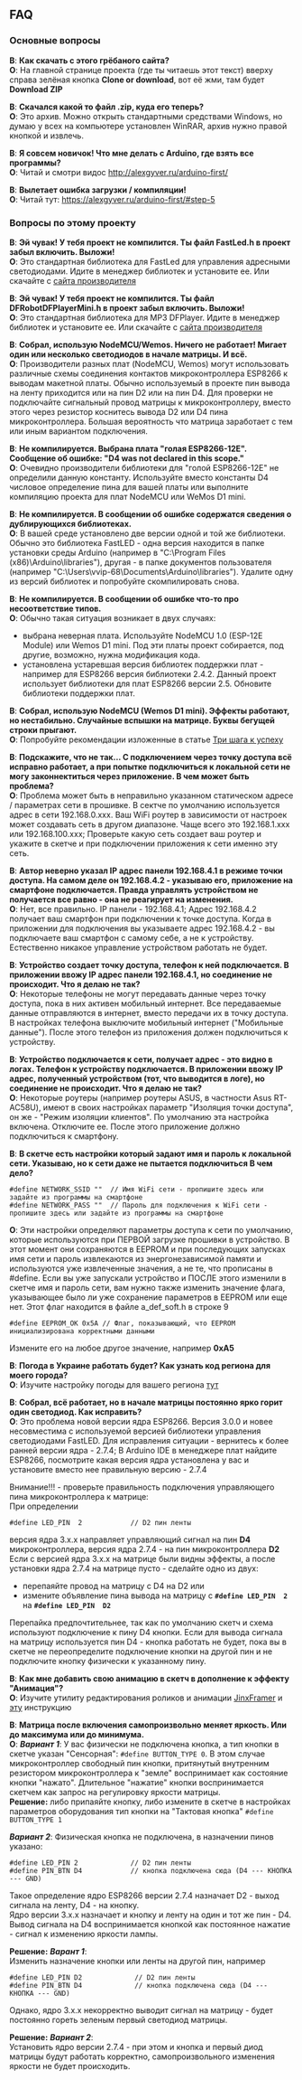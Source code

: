 ## FAQ
### Основные вопросы
**В**: **Как скачать с этого грёбаного сайта?**  
**О**: На главной странице проекта (где ты читаешь этот текст) вверху справа зелёная кнопка **Clone or download**, вот её жми, там будет **Download ZIP**

**В**: **Скачался какой то файл .zip, куда его теперь?**  
**О**: Это архив. Можно открыть стандартными средствами Windows, но думаю у всех на компьютере установлен WinRAR, архив нужно правой кнопкой и извлечь.

**В**: **Я совсем новичок! Что мне делать с Arduino, где взять все программы?**  
**О**: Читай и смотри видос http://alexgyver.ru/arduino-first/

**В**: **Вылетает ошибка загрузки / компиляции!**  
**О**: Читай тут: https://alexgyver.ru/arduino-first/#step-5

### Вопросы по этому проекту

**В**: **Эй чувак! У тебя проект не компилится. Ты файл FastLed.h в проект забыл включить. Выложи!**  
**О**: Это стандартная библиотека для FastLed для управления адресными светодиодами. Идите в менеджер библиотек и установите ее. Или скачайте с [сайта производителя](https://github.com/FastLED/FastLED)

**В**: **Эй чувак! У тебя проект не компилится. Ты файл DFRobotDFPlayerMini.h в проект забыл включить. Выложи!**  
**О**: Это стандартная библиотека для MP3 DFPlayer. Идите в менеджер библиотек и установите ее. Или скачайте с [сайта производителя](https://github.com/DFRobot/DFRobotDFPlayerMini)

**В**: **Собрал, использую NodeMCU/Wemos. Ничего не работает! Мигает один или несколько светодиодов в начале матрицы. И всё.**  
**О**: Производители разных плат (NodeMCU, Wemos) могут использовать различные схемы соединения контактов микроконтроллера ESP8266 к выводам макетной платы. Обычно используемый в проекте пин вывода на ленту приходится или на пин D2 или на пин D4. Для проверки не подключайте сигнальный провод матрицы к микроконтроллеру, вместо этого через резистор коснитесь вывода D2 или D4 пина микроконтроллера. Большая вероятность что матрица заработает с тем или иным вариантом подключения.

**В**: **Не компилируется. Выбрана плата "голая ESP8266-12E". Сообщение об ошибке: "D4 was not declared in this scope."**  
**О**: Очевидно производители библиотеки для "голой ESP8266-12E" не определили данную константу. Используйте вместо константы D4 числовое определение пина для вашей платы или выполните компиляцию проекта для плат NodeMCU или WeMos D1 mini.

**В**: **Не компилируется. В сообщении об ошибке содержатся сведения о дублирующихся библиотеках.**  
**О**: В вашей среде установлено две версии одной и той же библиотеки. Обычно это библиотека FastLED - одна версия находится в папке установки среды Arduino (например в "C:\Program Files (x86)\Arduino\libraries\"), другая - в папке документов пользователя (например "C:\Users\vvip-68\Documents\Arduino\libraries\"). Удалите одну из версий библиотек и попробуйте скомпилировать снова.

**В**: **Не компилируется. В сообщении об ошибке что-то про несоответствие типов.**  
**О**: Обычно такая ситуация возникает в двух случаях:
- выбрана неверная плата. Используйте NodeMCU 1.0 (ESP-12E Module) или Wemos D1 mini. Под эти платы проект собирается, под другие, возможно, нужна модификация кода.
- установлена устаревшая версия библиотек поддержки плат - например для ESP8266 версия библиотеки 2.4.2. Данный проект использует библиотеки для плат ESP8266 версии 2.5. Обновите библиотеки поддержки плат.

**В**: **Собрал, использую NodeMCU (Wemos D1 mini). Эффекты работают, но нестабильно. Случайные вспышки на матрице. Буквы бегущей строки прыгают.**  
**О**: Попробуйте рекомендации изложенные в статье [Три шага к успеху](https://github.com/vvip-68/GyverPanelWiFi/wiki/%D0%A2%D1%80%D0%B8-%D1%88%D0%B0%D0%B3%D0%B0-%D0%BA-%D1%83%D1%81%D0%BF%D0%B5%D1%85%D1%83.-%D0%9D%D0%B5%D0%BA%D0%BE%D1%82%D0%BE%D1%80%D1%8B%D0%B5-%D0%BE%D1%81%D0%BE%D0%B1%D0%B5%D0%BD%D0%BD%D0%BE%D1%81%D1%82%D0%B8-%D0%BD%D0%B0%D1%81%D1%82%D1%80%D0%BE%D0%B5%D0%BA...)

**В**: **Подскажите, что не так... C подключением через точку доступа всё исправно работает, а при попытке подключиться к локальной сети не могу законнектиться через приложение. В чем может быть проблема?**  
**О**: Проблема может быть в неправильно указанном статическом адресе / параметрах сети в прошивке. В сектче по умолчанию используется адрес в сети 192.168.0.xxx. Ваш WiFi роутер в зависимости от настроек может создавать сеть в другом диапазоне. Чаще всего это 192.168.1.xxx или 192.168.100.xxx; Проверьте какую сеть создает ваш роутер и укажите в скетче и при подключении приложения к сети именно эту сеть.

**В**: **Автор неверно указал IP адрес панели 192.168.4.1 в режиме точки доступа. На самом деле он 192.168.4.2 - указываю его, приложение на смартфоне подключается. Правда управлять устройством не получается все равно - она не реагирует на изменения.**  
**О**: Нет, все правильно. IP панели - 192.168.4.1; Адрес 192.168.4.2 получает ваш смартфон при подключении к точке доступа. Когда в приложении для подключения вы указываете адрес 192.168.4.2 - вы подключаете ваш смартфон с самому себе, а не к устройству. Естественно никакое управление устройством работать не будет.   

**В**: **Устройство создает точку доступа, телефон к ней подключается. В приложении ввожу IP адрес панели 192.168.4.1, но соединение не происходит. Что я делаю не так?**  
**О**: Некоторые телефоны не могут передавать данные через точку доступа, пока в них активен мобильный интернет. Все передаваемые данные отправляются в интернет, вместо передачи их в точку доступа. В настройках телефона выключите мобильный интернет ("Мобильные данные"). После этого телефон из приложения должен подключиться к устройству.  

**В**: **Устройство подключается к сети, получает адрес - это видно в логах. Телефон к устройству подключается. В приложении ввожу IP адрес, полученный устройством (тот, что выводится в логе), но соединение не происходит. Что я делаю не так?**  
**О**: Некоторые роутеры  (например роутеры ASUS, в частности Asus RT-AC58U), имеют в своих настройках параметр "Изоляция точки доступа", он же - "Режим изоляции клиентов". По умолчанию эта настройка включена. Отключите ее. После этого приложение должно подключиться к смартфону.  

**В**: **В скетче есть настройки который задают имя и пароль к локальной сети. Указываю, но к сети даже не пытается подключиться В чем дело?**  
```
#define NETWORK_SSID ""  // Имя WiFi сети - пропишите здесь или задайте из программы на смартфоне   
#define NETWORK_PASS ""  // Пароль для подключения к WiFi сети - пропишите здесь или задайте из программы на смартфоне
```

**О**: Эти настройки определяют параметры доступа к сети по умолчанию, которые используются при ПЕРВОЙ загрузке прошивки в устройство. В этот момент они сохраняются в EEPROM и при последующих запусках имя сети и пароль извлекаются из энергонезависимой памяти и используются уже извлеченные значения, а не те, что прописаны в #define. Если вы уже запускали устройство и ПОСЛЕ этого изменили в скетче имя и пароль сети, вам нужно также изменить значение флага, указывающее было ли уже сохранение параметров в EEPROM или еще нет. Этот флаг находится в файле a_def_soft.h в строке 9  

```
#define EEPROM_OK 0x5A // Флаг, показывающий, что EEPROM инициализирована корректными данными 
```

Измените его на любое другое значение, например **0xA5**

**В**: **Погода в Украине работать будет? Как узнать код региона для моего города?**  
**О**: Изучите настройку погоды для вашего региона [тут](https://github.com/vvip-68/GyverPanelWiFi/wiki/%D0%9D%D0%B0%D1%81%D1%82%D1%80%D0%BE%D0%B9%D0%BA%D0%B0-%D0%BF%D0%BE%D0%BB%D1%83%D1%87%D0%B5%D0%BD%D0%B8%D1%8F-%D0%B8%D0%BD%D1%84%D0%BE%D1%80%D0%BC%D0%B0%D1%86%D0%B8%D0%B8-%D0%BE-%D0%BF%D0%BE%D0%B3%D0%BE%D0%B4%D0%B5)

**В**: **Собрал, всё работает, но в начале матрицы постоянно ярко горит один светодиод. Как исправить?**  
**О**: Это проблема новой версии ядра ESP8266. Версия 3.0.0 и новее несовместима с используемой версией библиотеки управления светодиодами FastLED.
Для исправления ситуации - вернитесь к более ранней версии ядра - 2.7.4; В Arduino IDE в менеджере плат найдите ESP8266, посмотрите какая версия ядра установлена у вас и установите вместо нее правильную версию - 2.7.4  

Внимание!!! -  проверьте правильность подключения управляющего пина микроконтроллера к матрице:  
При определении 
```
#define LED_PIN  2            // D2 пин ленты
```
версия ядра 3.x.x направляет управляющий сигнал на пин **D4** микроконтроллера, версия ядра 2.7.4 - на пин микроконтроллера **D2**  
Если с версией ядра 3.x.x на матрице были видны эффекты, а после установки ядра 2.7.4 на матрице пусто - сделайте одно из двух:
- перепаяйте провод на матрицу с D4 на D2 или
- измените объявление пина вывода на матрицу с **`#define LED_PIN  2`** на **`#define LED_PIN  D2`**  

Перепайка предпочтительнее, так как по умолчанию скетч и схема используют подключение к пину D4 кнопки. 
Если для вывода сигнала на матрицу используется пин D4 - кнопка работать не будет, пока вы в скетче не 
переопределите подключение кнопки на другой пин и не подключите кнопку физически к указанному пину.

**В**: **Как мне добавить свою анимацию в скетч в дополнение к эффекту "Анимация"?**  
**О**: Изучите утилиту редактирования роликов и анимации [JinxFramer](https://github.com/vvip-68/GyverPanelWiFi/wiki/JinxFramer---%D1%80%D0%B5%D0%B4%D0%B0%D0%BA%D1%82%D0%BE%D1%80-%D0%B0%D0%BD%D0%B8%D0%BC%D0%B0%D1%86%D0%B8%D0%B8,-%D1%80%D0%BE%D0%BB%D0%B8%D0%BA%D0%BE%D0%B2,-%D0%BA%D0%B0%D1%80%D1%82%D0%B8%D0%BD%D0%BE%D0%BA) и [эту](https://github.com/vvip-68/GyverPanelWiFi/wiki/%D0%94%D0%BE%D0%B1%D0%B0%D0%B2%D0%BB%D0%B5%D0%BD%D0%B8%D0%B5-%D1%81%D0%B2%D0%BE%D0%B5%D0%B9-%D0%B0%D0%BD%D0%B8%D0%BC%D0%B0%D1%86%D0%B8%D0%B8--%D0%BA-%D1%8D%D1%84%D1%84%D0%B5%D0%BA%D1%82%D1%83-%C2%AB%D0%90%D0%BD%D0%B8%D0%BC%D0%B0%D1%86%D0%B8%D1%8F%C2%BB) инструкцию  

**В**: **Матрица после включения самопроизвольно меняет яркость. Или до максимума или до минимума.**  
**О**: ***Вариант 1***: У вас физически не подключена кнопка, а тип кнопки в скетче указан "Сенсорная":
`#define BUTTON_TYPE 0`. В этом случае микроконтроллер свободный пин кнопки, притянутый внутренним резистором микроконтроллера к "земле"
воспринимает как состояние кнопки "нажато". Длительное "нажатие" кнопки воспринимается скетчем как запрос на регулировку яркости матрицы.  
**Решение:** либо припаяйте кнопку, либо измените в скетче в настройках параметров оборудования тип кнопки на "Тактовая кнопка"
`#define BUTTON_TYPE 1`  

***Вариант 2***: Физическая кнопка не подключена, в назначении пинов указано:
```
#define LED_PIN 2             // D2 пин ленты
#define PIN_BTN D4            // кнопка подключена сюда (D4 --- КНОПКА --- GND)
```
Такое определение ядро ESP8266 версии 2.7.4 назначает D2 - выход сигнала на ленту, D4 - на кнопку.  
Ядро версии 3.x.x назначает и кнопку и ленту на один и тот же пин - D4.  
Вывод сигнала на D4 воспринимается кнопкой как постоянное нажатие - сигнал к изменению яркости лампы.  

**Решение:** ***Варант 1***:  
Изменить назначение кнопки или ленты на другой пин, например
```
#define LED_PIN D2             // D2 пин ленты
#define PIN_BTN D4             // кнопка подключена сюда (D4 --- КНОПКА --- GND)
```
Однако, ядро 3.x.x некорректно выводит сигнал на матрицу - будет постоянно гореть зеленым первый светодиод матрицы.  

**Решение:** ***Вариант 2***:  
Установить ядро версии 2.7.4 - при этом и кнопка и первый диод матрицы будут работать корректно, самопроизвольного изменения яркости не будет происходить.